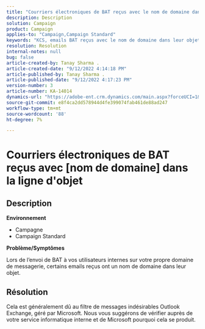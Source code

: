 ```yaml
---
title: "Courriers électroniques de BAT reçus avec le nom de domaine dans l’objet"
description: Description
solution: Campaign
product: Campaign
applies-to: "Campaign,Campaign Standard"
keywords: "KCS, emails BAT reçus avec le nom de domaine dans leur objet"
resolution: Resolution
internal-notes: null
bug: false
article-created-by: Tanay Sharma .
article-created-date: "9/12/2022 4:14:18 PM"
article-published-by: Tanay Sharma .
article-published-date: "9/12/2022 4:17:23 PM"
version-number: 3
article-number: KA-14014
dynamics-url: "https://adobe-ent.crm.dynamics.com/main.aspx?forceUCI=1&pagetype=entityrecord&etn=knowledgearticle&id=aacf6bf1-b532-ed11-9db1-002248086735"
source-git-commit: e8f4ca2dd578944d4fe399074fab461de88ad247
workflow-type: tm+mt
source-wordcount: '88'
ht-degree: 7%

---
```


# Courriers électroniques de BAT reçus avec [nom de domaine] dans la ligne d&#39;objet

## Description


<b>Environnement</b>

- Campagne
- Campaign Standard




<b>Problème/Symptômes</b>

Lors de l’envoi de BAT à vos utilisateurs internes sur votre propre domaine de messagerie, certains emails reçus ont un nom de domaine dans leur objet.


## Résolution


Cela est généralement dû au filtre de messages indésirables Outlook Exchange, géré par Microsoft. Nous vous suggérons de vérifier auprès de votre service informatique interne et de Microsoft pourquoi cela se produit.

